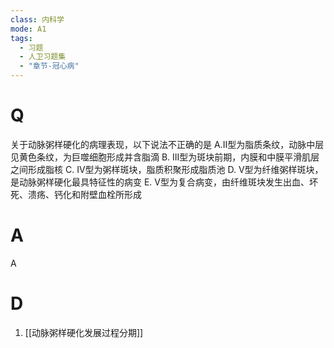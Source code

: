 ```yaml
---
class: 内科学
mode: A1
tags:
  - 习题
  - 人卫习题集
  - "章节-冠心病"
---
```


# Q
关于动脉粥样硬化的病理表现，以下说法不正确的是
A.II型为脂质条纹，动脉中层见黄色条纹，为巨噬细胞形成并含脂滴
B. III型为斑块前期，内膜和中膜平滑肌层之间形成脂核
C. IV型为粥样斑块，脂质积聚形成脂质池
D. V型为纤维粥样斑块，是动脉粥样硬化最具特征性的病变
E. V型为复合病变，由纤维斑块发生出血、坏死、溃疡、钙化和附壁血栓所形成
# A
A
# D
1. [[动脉粥样硬化发展过程分期]]